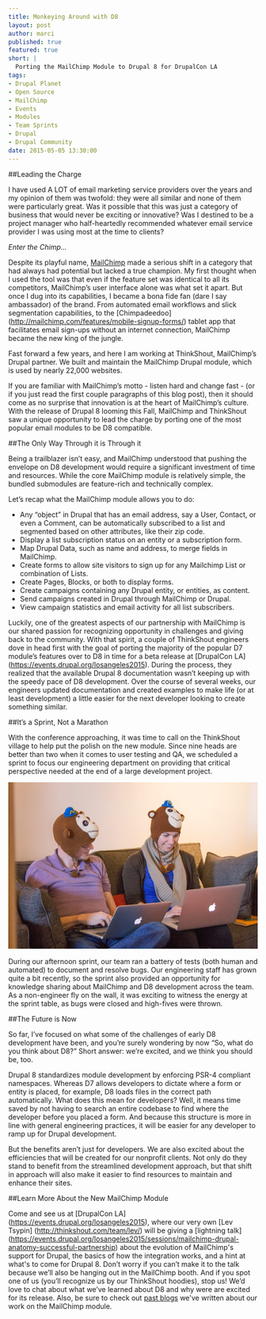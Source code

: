 ```yaml
---
title: Monkeying Around with D8
layout: post
author: marci
published: true
featured: true
short: |
  Porting the MailChimp Module to Drupal 8 for DrupalCon LA
tags:
- Drupal Planet
- Open Source
- MailChimp
- Events
- Modules
- Team Sprints
- Drupal
- Drupal Community
date: 2015-05-05 13:30:00
---
```

##Leading the Charge

I have used A LOT of email marketing service providers over the years and my opinion of them was twofold: they were all similar and none of them were particularly great. Was it possible that this was just a category of business that would never be exciting or innovative? Was I destined to be a project manager who half-heartedly recommended whatever email service provider I was using most at the time to clients? 

_Enter the Chimp..._

Despite its playful name, [MailChimp](http://www.mailchimp.com) made a serious shift in a category that had always had potential but lacked a true champion. My first thought when I used the tool was that even if the feature set was identical to all its competitors, MailChimp’s user interface alone was what set it apart. But once I dug into its capabilities, I became a bona fide fan (dare I say ambassador) of the brand. From automated email workflows and slick segmentation capabilities, to the [Chimpadeedoo] (http://mailchimp.com/features/mobile-signup-forms/) tablet app that facilitates email sign-ups without an internet connection, MailChimp became the new king of the jungle.

Fast forward a few years, and here I am working at ThinkShout, MailChimp’s Drupal partner. We built and maintain the MailChimp Drupal module, which is used by nearly 22,000 websites. 

If you are familiar with MailChimp’s motto - listen hard and change fast - (or if you just read the first couple paragraphs of this blog post), then it should come as no surprise that innovation is at the heart of MailChimp’s culture. With the release of Drupal 8 looming this Fall, MailChimp and ThinkShout saw a unique opportunity to lead the charge by porting one of the most popular email modules to be D8 compatible. 

##The Only Way Through it is Through it

Being a trailblazer isn’t easy, and MailChimp understood that pushing the envelope on D8 development would require a significant investment of time and resources. While the core MailChimp module is relatively simple, the bundled submodules are feature-rich and technically complex. 

Let’s recap what the MailChimp module allows you to do:

* Any “object” in Drupal that has an email address, say a User, Contact, or even a Comment, can be automatically subscribed to a list and segmented based on other attributes, like their zip code.
* Display a list subscription status on an entity or a subscription form.
* Map Drupal Data, such as name and address, to merge fields in MailChimp.
* Create forms to allow site visitors to sign up for any Mailchimp List or combination of Lists.
* Create Pages, Blocks, or both to display forms.
* Create campaigns containing any Drupal entity, or entities, as content.
* Send campaigns created in Drupal through MailChimp or Drupal.
* View campaign statistics and email activity for all list subscribers.

Luckily, one of the greatest aspects of our partnership with MailChimp is our shared passion for recognizing opportunity in challenges and giving back to the community. With that spirit, a couple of ThinkShout engineers dove in head first with the goal of porting the majority of the popular D7 module’s features over to D8 in time for a beta release at [DrupalCon LA] (https://events.drupal.org/losangeles2015). During the process, they realized that the available Drupal 8 documentation wasn’t keeping up with the speedy pace of D8 development. Over the course of several weeks, our engineers updated documentation and created examples to make life (or at least development) a little easier for the next developer looking to create something similar.

##It’s a Sprint, Not a Marathon

With the conference approaching, it was time to call on the ThinkShout village to help put the polish on the new module. Since nine heads are better than two when it comes to user testing and QA, we scheduled a sprint to focus our engineering department on providing that critical perspective needed at the end of a large development project.

![mailchimp_roadmap1.jpg](/assets/images/blog/mailchimp_roadmap1.jpg)

During our afternoon sprint, our team ran a battery of tests (both human and automated) to document and resolve bugs. Our engineering staff has grown quite a bit recently, so the sprint also provided an opportunity for knowledge sharing about MailChimp and D8 development across the team. As a non-engineer fly on the wall, it was exciting to witness the energy at the sprint table, as bugs were closed and high-fives were thrown.

##The Future is Now

So far, I’ve focused on what some of the challenges of early D8 development have been, and you’re surely wondering by now “So, what do you think about D8?” Short answer: we’re excited, and we think you should be, too. 

Drupal 8 standardizes module development by enforcing PSR-4 compliant namespaces. Whereas D7 allows developers to dictate where a form or entity is placed, for example, D8 loads files in the correct path automatically. What does this mean for developers? Well, it means time saved by not having to search an entire codebase to find where the developer before you placed a form. And because this structure is more in line with general engineering practices, it will be easier for any developer to ramp up for Drupal development.

But the benefits aren’t just for developers. We are also excited about the efficiencies that will be created for our nonprofit clients. Not only do they stand to benefit from the streamlined development approach, but that shift in approach will also make it easier to find resources to maintain and enhance their sites.

##Learn More About the New MailChimp Module

Come and see us at [DrupalCon LA] (https://events.drupal.org/losangeles2015), where our very own [Lev Tsypin] (http://thinkshout.com/team/lev/) will be giving a [lightning talk] (https://events.drupal.org/losangeles2015/sessions/mailchimp-drupal-anatomy-successful-partnership) about the evolution of MailChimp's support for Drupal, the basics of how the integration works, and a hint at what's to come for Drupal 8. Don’t worry if you can’t make it to the talk because we’ll also be hanging out in the MailChimp booth. And if you spot one of us (you’ll recognize us by our ThinkShout hoodies), stop us! We’d love to chat about what we’ve learned about D8 and why were are excited for its release. Also, be sure to check out [past blogs](http://thinkshout.com/blog/category/mailchimp/) we've written about our work on the MailChimp module.


